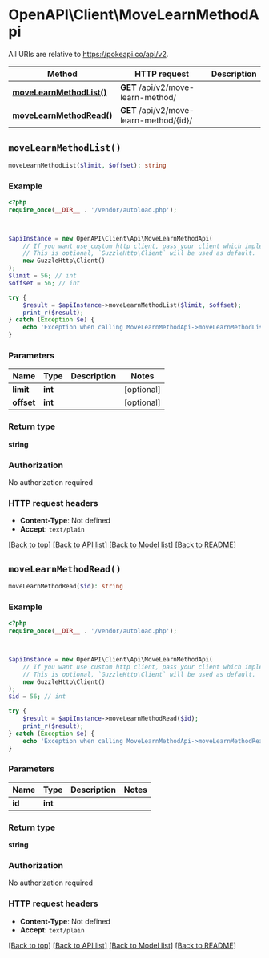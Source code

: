 # OpenAPI\Client\MoveLearnMethodApi

All URIs are relative to https://pokeapi.co/api/v2.

Method | HTTP request | Description
------------- | ------------- | -------------
[**moveLearnMethodList()**](MoveLearnMethodApi.md#moveLearnMethodList) | **GET** /api/v2/move-learn-method/ | 
[**moveLearnMethodRead()**](MoveLearnMethodApi.md#moveLearnMethodRead) | **GET** /api/v2/move-learn-method/{id}/ | 


## `moveLearnMethodList()`

```php
moveLearnMethodList($limit, $offset): string
```



### Example

```php
<?php
require_once(__DIR__ . '/vendor/autoload.php');



$apiInstance = new OpenAPI\Client\Api\MoveLearnMethodApi(
    // If you want use custom http client, pass your client which implements `GuzzleHttp\ClientInterface`.
    // This is optional, `GuzzleHttp\Client` will be used as default.
    new GuzzleHttp\Client()
);
$limit = 56; // int
$offset = 56; // int

try {
    $result = $apiInstance->moveLearnMethodList($limit, $offset);
    print_r($result);
} catch (Exception $e) {
    echo 'Exception when calling MoveLearnMethodApi->moveLearnMethodList: ', $e->getMessage(), PHP_EOL;
}
```

### Parameters

Name | Type | Description  | Notes
------------- | ------------- | ------------- | -------------
 **limit** | **int**|  | [optional]
 **offset** | **int**|  | [optional]

### Return type

**string**

### Authorization

No authorization required

### HTTP request headers

- **Content-Type**: Not defined
- **Accept**: `text/plain`

[[Back to top]](#) [[Back to API list]](../../README.md#endpoints)
[[Back to Model list]](../../README.md#models)
[[Back to README]](../../README.md)

## `moveLearnMethodRead()`

```php
moveLearnMethodRead($id): string
```



### Example

```php
<?php
require_once(__DIR__ . '/vendor/autoload.php');



$apiInstance = new OpenAPI\Client\Api\MoveLearnMethodApi(
    // If you want use custom http client, pass your client which implements `GuzzleHttp\ClientInterface`.
    // This is optional, `GuzzleHttp\Client` will be used as default.
    new GuzzleHttp\Client()
);
$id = 56; // int

try {
    $result = $apiInstance->moveLearnMethodRead($id);
    print_r($result);
} catch (Exception $e) {
    echo 'Exception when calling MoveLearnMethodApi->moveLearnMethodRead: ', $e->getMessage(), PHP_EOL;
}
```

### Parameters

Name | Type | Description  | Notes
------------- | ------------- | ------------- | -------------
 **id** | **int**|  |

### Return type

**string**

### Authorization

No authorization required

### HTTP request headers

- **Content-Type**: Not defined
- **Accept**: `text/plain`

[[Back to top]](#) [[Back to API list]](../../README.md#endpoints)
[[Back to Model list]](../../README.md#models)
[[Back to README]](../../README.md)

